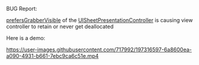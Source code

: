 
BUG Report:

[prefersGrabberVisible](https://developer.apple.com/documentation/uikit/uisheetpresentationcontroller/3801906-prefersgrabbervisible) of the [UISheetPresentationController](https://developer.apple.com/documentation/uikit/uisheetpresentationcontroller) is causing view controller to retain or never get deallocated

Here is a demo:

https://user-images.githubusercontent.com/717992/197316597-6a8600ea-a090-4931-b661-7ebc9ca6c51e.mp4

